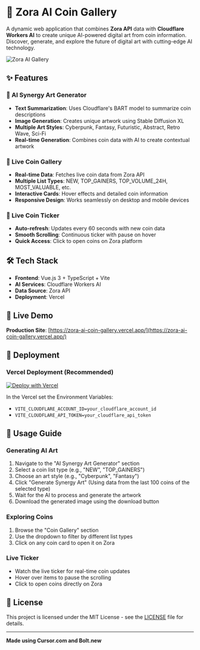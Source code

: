 # 🚀 Zora AI Coin Gallery

A dynamic web application that combines **Zora API** data with **Cloudflare Workers AI** to create unique AI-powered digital art from coin information. Discover, generate, and explore the future of digital art with cutting-edge AI technology.

![Zora AI Gallery](https://i.ibb.co/PGwwJ7Wn/synergy-art-cyberpunk-1750286860879.png)

## ✨ Features

### 🎨 AI Synergy Art Generator
- **Text Summarization**: Uses Cloudflare's BART model to summarize coin descriptions
- **Image Generation**: Creates unique artwork using Stable Diffusion XL
- **Multiple Art Styles**: Cyberpunk, Fantasy, Futuristic, Abstract, Retro Wave, Sci-Fi
- **Real-time Generation**: Combines coin data with AI to create contextual artwork

### 💎 Live Coin Gallery
- **Real-time Data**: Fetches live coin data from Zora API
- **Multiple List Types**: NEW, TOP_GAINERS, TOP_VOLUME_24H, MOST_VALUABLE, etc.
- **Interactive Cards**: Hover effects and detailed coin information
- **Responsive Design**: Works seamlessly on desktop and mobile devices

### 🔴 Live Coin Ticker
- **Auto-refresh**: Updates every 60 seconds with new coin data
- **Smooth Scrolling**: Continuous ticker with pause on hover
- **Quick Access**: Click to open coins on Zora platform


## 🛠️ Tech Stack

- **Frontend**: Vue.js 3 + TypeScript + Vite
- **AI Services**: Cloudflare Workers AI
- **Data Source**: Zora API
- **Deployment**: Vercel


## 🚀 Live Demo

**Production Site**: [https://zora-ai-coin-gallery.vercel.app/](https://zora-ai-coin-gallery.vercel.app/)



## 🚀 Deployment

### Vercel Deployment (Recommended)

[![Deploy with Vercel](https://vercel.com/button)](https://vercel.com/new/import?s=https://github.com/alekcangp/zora-ai-coin-gallery&env=VITE_CLOUDFLARE_ACCOUNT_ID,VITE_CLOUDFLARE_API_TOKEN)

In the Vercel set the Environment Variables:

- `VITE_CLOUDFLARE_ACCOUNT_ID=your_cloudflare_account_id`  
- `VITE_CLOUDFLARE_API_TOKEN=your_cloudflare_api_token`    


## 🎨 Usage Guide

### Generating AI Art
1. Navigate to the "AI Synergy Art Generator" section
2. Select a coin list type (e.g., "NEW", "TOP_GAINERS")
3. Choose an art style (e.g., "Cyberpunk", "Fantasy")
4. Click "Generate Synergy Art" (Using data from the last 100 coins of the selected type)
5. Wait for the AI to process and generate the artwork
6. Download the generated image using the download button

### Exploring Coins
1. Browse the "Coin Gallery" section
2. Use the dropdown to filter by different list types
3. Click on any coin card to open it on Zora

### Live Ticker
- Watch the live ticker for real-time coin updates
- Hover over items to pause the scrolling
- Click to open coins directly on Zora



## 📄 License

This project is licensed under the MIT License - see the [LICENSE](LICENSE) file for details.



---

**Made using Cursor.com and Bolt.new**

